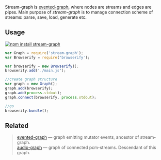 Stream-graph is [evented-graph](https://npmjs.org/package/evented-graph), where nodes are streams and edges are pipes. Main purpose of _stream-graph_ is to manage connection scheme of streams: parse, save, load, generate etc.


## Usage

[![npm install stream-graph](https://nodei.co/npm/stream-graph.png?mini=true)](https://npmjs.org/package/stream-graph/)

```js
var Graph = require('stream-graph');
var Browserify = require('browserify');

var browserify = new Browserify();
browserify.add('./main.js');

//create graph structure
var graph = new Graph();
graph.add(browserify);
graph.add(process.stdout);
graph.connect(browserify, process.stdout);

//go
browserify.bundle();
```

## Related

> [evented-graph](https://npmjs.org/package/evented-graph) — graph emitting mutator events, ancestor of stream-graph.<br/>
> [audio-graph](https://npmjs.org/package/audio-graph) — graph of connected pcm-streams. Descendant of this graph.<br/>